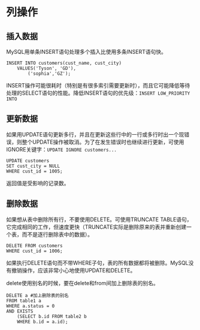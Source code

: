 # 列操作

## 插入数据

MySQL用单条INSERT语句处理多个插入比使用多条INSERT语句快。

```mysql
INSERT INTO customers(cust_name, cust_city)
	VALUES('Tyson', 'GD'),
		('sophia','GZ');
```

INSERT操作可能很耗时（特别是有很多索引需要更新时），而且它可能降低等待处理的SELECT语句的性能。降低INSERT语句的优先级：`INSERT LOW_PRIORITY INTO`

## 更新数据

如果用UPDATE语句更新多行，并且在更新这些行中的一行或多行时出一个现错误，则整个UPDATE操作被取消。为了在发生错误时也继续进行更新，可使用IGNORE关键字：`UPDATE IGNORE customers...`

```mysql
UPDATE customers
SET cust_city = NULL
WHERE cust_id = 1005;
```

返回值是受影响的记录数。

## 删除数据

如果想从表中删除所有行，不要使用DELETE。可使用TRUNCATE TABLE语句，它完成相同的工作，但速度更快（TRUNCATE实际是删除原来的表并重新创建一个表，而不是逐行删除表中的数据）。

```mysql
DELETE FROM customers
WHERE cust_id = 1006;
```

如果执行DELETE语句而不带WHERE子句，表的所有数据都将被删除。MySQL没有撤销操作，应该非常小心地使用UPDATE和DELETE。

delete使用别名的时候，要在delete和from间加上删除表的别名。

```mysql
DELETE a #加上删除表的别名
FROM table1 a
WHERE a.status = 0
AND EXISTS
	(SELECT b.id FROM table2 b
    WHERE b.id = a.id);
```

